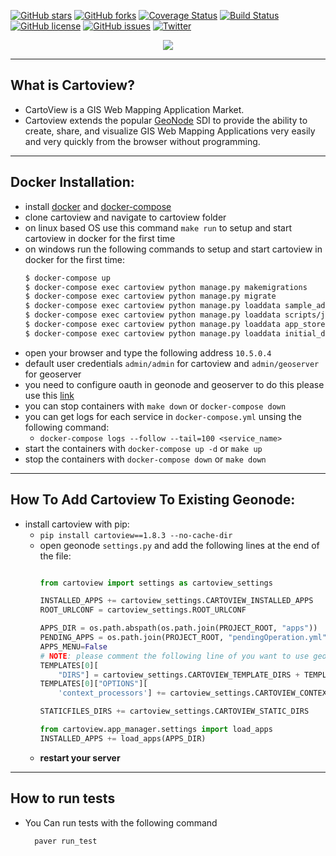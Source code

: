 [![GitHub stars](https://img.shields.io/github/stars/cartologic/cartoview.svg)](https://github.com/cartologic/cartoview/stargazers)
[![GitHub forks](https://img.shields.io/github/forks/cartologic/cartoview.svg)](https://github.com/cartologic/cartoview/network)
[![Coverage Status](https://coveralls.io/repos/github/cartologic/cartoview/badge.svg?branch=master&service=github)](https://coveralls.io/github/cartologic/cartoview?branch=master&service=github)
[![Build Status](https://travis-ci.org/cartologic/cartoview.svg?branch=master)](https://travis-ci.org/cartologic/cartoview)
[![GitHub license](https://img.shields.io/github/license/cartologic/cartoview.svg)](https://github.com/cartologic/cartoview/blob/master/LICENSE)
[![GitHub issues](https://img.shields.io/github/issues/cartologic/cartoview.svg)](https://github.com/cartologic/cartoview/issues)
[![Twitter](https://img.shields.io/twitter/url/https/github.com/cartologic/cartoview.svg?style=social)](https://twitter.com/intent/tweet?text=Wow:&url=https%3A%2F%2Fgithub.com%2Fcartologic%2Fcartoview)
<p align="center">
  <img src="https://cartologic.github.io/img/cartoview-logo.png"/>
</p>

---
## What is Cartoview?
  - CartoView is a GIS Web Mapping Application Market.
  - Cartoview extends the popular [GeoNode](http://geonode.org/) SDI to provide the ability to create, share, and visualize GIS Web Mapping Applications very easily and very quickly from the browser without programming.

***

## Docker Installation:
  - install [docker](https://docs.docker.com/v17.12/install/#server) and [docker-compose](https://docs.docker.com/compose/install/#prerequisites)
  - clone cartoview and navigate to cartoview folder
  - on linux based OS use this command `make run` to setup and start cartoview in docker for the first time 
  - on windows run the following commands to setup and start cartoview in docker for the first time:
      ```sh
      $ docker-compose up
      $ docker-compose exec cartoview python manage.py makemigrations
      $ docker-compose exec cartoview python manage.py migrate
      $ docker-compose exec cartoview python manage.py loaddata sample_admin.json
      $ docker-compose exec cartoview python manage.py loaddata scripts/json/default_oauth_apps.json
      $ docker-compose exec cartoview python manage.py loaddata app_stores.json
      $ docker-compose exec cartoview python manage.py loaddata initial_data.json
      ```
  - open your browser and type the following address `10.5.0.4`
  - default user credentials `admin/admin` for cartoview and `admin/geoserver` for geoserver
  - you need to configure oauth in geonode and geoserver to do this please use this [link](http://docs.geonode.org/en/master/tutorials/admin/geoserver_geonode_security/index.html)
  - you can stop containers with `make down` or `docker-compose down`
  - you can get logs for each service in `docker-compose.yml` unsing the following command:
      - `docker-compose logs --follow --tail=100 <service_name>`
  - start the containers with `docker-compose up -d` or `make up`
  - stop the containers with `docker-compose down` or `make down`

***

## How To Add Cartoview To Existing Geonode:
  - install cartoview with pip:
      - `pip install cartoview==1.8.3 --no-cache-dir`
      - open geonode `settings.py` and add the following lines at the end of the file:
          ```python
          
          from cartoview import settings as cartoview_settings

          INSTALLED_APPS += cartoview_settings.CARTOVIEW_INSTALLED_APPS
          ROOT_URLCONF = cartoview_settings.ROOT_URLCONF

          APPS_DIR = os.path.abspath(os.path.join(PROJECT_ROOT, "apps"))
          PENDING_APPS = os.path.join(PROJECT_ROOT, "pendingOperation.yml")
          APPS_MENU=False
          # NOTE: please comment the following line of you want to use geonode templates
          TEMPLATES[0][
              "DIRS"] = cartoview_settings.CARTOVIEW_TEMPLATE_DIRS + TEMPLATES[0]["DIRS"]
          TEMPLATES[0]["OPTIONS"][
              'context_processors'] += cartoview_settings.CARTOVIEW_CONTEXT_PROCESSORS

          STATICFILES_DIRS += cartoview_settings.CARTOVIEW_STATIC_DIRS

          from cartoview.app_manager.settings import load_apps
          INSTALLED_APPS += load_apps(APPS_DIR)
          ```
      - **restart your server**

***


## How to run tests
- You Can run tests with the following command 
    ```sh
      paver run_test
    ```
